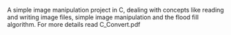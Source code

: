 A simple image manipulation project in C, dealing with  concepts like reading 
and writing image files, simple image manipulation and the flood fill algorithm. 
For more details read C_Convert.pdf
